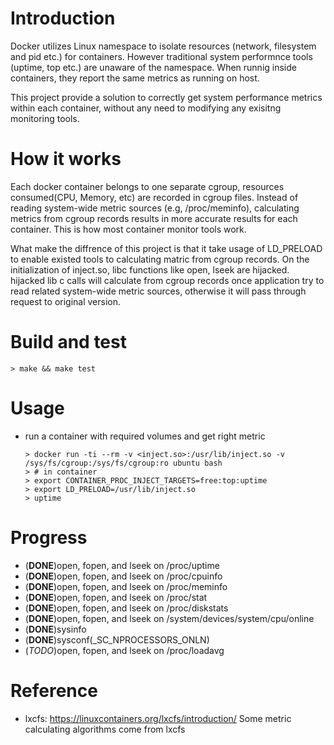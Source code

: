 # Introduction

Docker utilizes Linux namespace to isolate resources (network, filesystem and pid etc.) for containers. However traditional system performnce tools (uptime, top etc.) are unaware of the namespace. When runnig inside containers, they report the same metrics as running on host.

This project provide a solution to correctly get system performance metrics within each container, without any need to modifying any exisitng monitoring tools.

# How it works

Each docker container belongs to one separate cgroup, resources consumed(CPU, Memory, etc) are recorded in cgroup files. Instead of reading system-wide metric sources (e.g, /proc/meminfo), calculating metrics from cgroup records results in more accurate results for each container. This is how most container monitor tools work.

What make the diffrence of this project is that it take usage of LD_PRELOAD to enable existed tools to calculating matric from cgroup records. On the initialization of inject.so, libc functions like open, lseek are hijacked. hijacked lib c calls will calculate from cgroup records once application try to read related system-wide metric sources, otherwise it will pass through request to original version.

# Build and test
  
    > make && make test

# Usage

  * run a container with required volumes and get right metric
  
        > docker run -ti --rm -v <inject.so>:/usr/lib/inject.so -v /sys/fs/cgroup:/sys/fs/cgroup:ro ubuntu bash
		> # in container
		> export CONTAINER_PROC_INJECT_TARGETS=free:top:uptime
		> export LD_PRELOAD=/usr/lib/inject.so
		> uptime

# Progress
  * (**DONE**)open, fopen, and lseek on /proc/uptime
  * (**DONE**)open, fopen, and lseek on /proc/cpuinfo
  * (**DONE**)open, fopen, and lseek on /proc/meminfo
  * (**DONE**)open, fopen, and lseek on /proc/stat
  * (**DONE**)open, fopen, and lseek on /proc/diskstats
  * (**DONE**)open, fopen, and lseek on /system/devices/system/cpu/online
  * (**DONE**)sysinfo
  * (**DONE**)sysconf(\_SC\_NPROCESSORS\_ONLN)
  * (*TODO*)open, fopen, and lseek on /proc/loadavg

# Reference

  * lxcfs: https://linuxcontainers.org/lxcfs/introduction/
    Some metric calculating algorithms come from lxcfs
